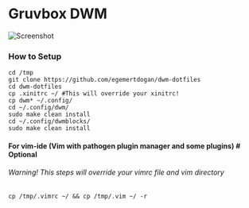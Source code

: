 # Gruvbox DWM

![Screenshot](https://raw.githubusercontent.com/egemertdogan/dwm-dotfiles/main/screenshot.png)

### How to Setup
```
cd /tmp
git clone https://github.com/egemertdogan/dwm-dotfiles
cd dwm-dotfiles
cp .xinitrc ~/ #This will override your xinitrc!
cp dwm* ~/.config/
cd ~/.config/dwm/
sudo make clean install
cd ~/.config/dwmblocks/
sudo make clean install
```
#### For vim-ide (Vim with pathogen plugin manager and some plugins) # Optional
###### Warning! This steps will override your vimrc file and vim directory
```
cp /tmp/.vimrc ~/ && cp /tmp/.vim ~/ -r
```
